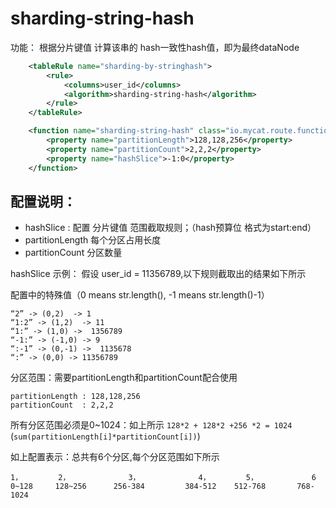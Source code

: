 # sharding-string-hash
功能： 根据分片键值 计算该串的 hash一致性hash值，即为最终dataNode
```xml
	<tableRule name="sharding-by-stringhash">
		<rule>
			<columns>user_id</columns>
			<algorithm>sharding-string-hash</algorithm>
		</rule>
	</tableRule>

	<function name="sharding-string-hash" class="io.mycat.route.function.PartitionByString">
		<property name="partitionLength">128,128,256</property>
		<property name="partitionCount">2,2,2</property>
		<property name="hashSlice">-1:0</property>
	</function>
```

## 配置说明：
* hashSlice : 配置 分片键值 范围截取规则；（hash预算位 格式为start:end）
* partitionLength 每个分区占用长度
* partitionCount 分区数量

hashSlice 示例：
假设 user_id = 11356789,以下规则截取出的结果如下所示

配置中的特殊值（0 means str.length(), -1 means str.length()-1）
```
“2” -> (0,2)  -> 1
“1:2” -> (1,2)  -> 11
“1:” -> (1,0) ->  1356789
“-1:” -> (-1,0) -> 9
“:-1” -> (0,-1) ->  1135678
“:” -> (0,0) -> 11356789
```

分区范围：需要partitionLength和partitionCount配合使用

```
partitionLength : 128,128,256
partitionCount  : 2,2,2  
```
所有分区范围必须是0~1024：如上所示 `128*2 + 128*2 +256 *2 = 1024` (`sum(partitionLength[i]*partitionCount[i])`)

如上配置表示：总共有6个分区,每个分区范围如下所示
```
1，	      2，		     3，		        4，        5，            6
0~128	  128~256      256-384	       384-512    512-768       768-1024
```
